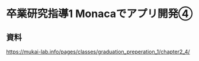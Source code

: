 # 卒業研究指導1 Monacaでアプリ開発④

## 資料

https://mukai-lab.info/pages/classes/graduation_preperation_1/chapter2_4/
